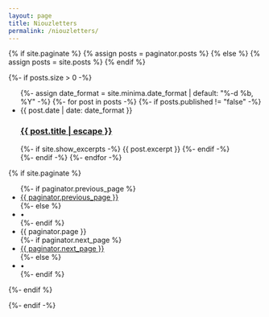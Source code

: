 ```yaml
---
layout: page
title: Niouzletters
permalink: /niouzletters/
---
```



{% if site.paginate %}
    {% assign posts = paginator.posts %}
  {% else %}
    {% assign posts = site.posts %}
  {% endif %}
  

{%- if posts.size > 0 -%}

<ul class="post-list">
    {%- assign date_format = site.minima.date_format | default: "%-d %b, %Y" -%}
    {%- for post in posts -%}
    {%- if posts.published != "false" -%}
    <li>
    <span class="post-meta">{{ post.date | date: date_format }}</span>
    <h3>
        <a class="post-link" href="{{ post.url | relative_url }}">
        {{ post.title | escape }}
        </a>
    </h3>
    {%- if site.show_excerpts -%}
        {{ post.excerpt }}
    {%- endif -%}
    </li>
    {%- endif -%}
    {%- endfor -%}
</ul>

{% if site.paginate %}
    <div class="pager">
    <ul class="pagination">
    {%- if paginator.previous_page %}
        <li><a href="{{ paginator.previous_page_path | relative_url }}" class="previous-page">{{ paginator.previous_page }}</a></li>
    {%- else %}
        <li><div class="pager-edge">•</div></li>
    {%- endif %}
        <li><div class="current-page">{{ paginator.page }}</div></li>
    {%- if paginator.next_page %}
        <li><a href="{{ paginator.next_page_path | relative_url }}" class="next-page">{{ paginator.next_page }}</a></li>
    {%- else %}
        <li><div class="pager-edge">•</div></li>
    {%- endif %}
    </ul>
    </div>
{%- endif %}

  {%- endif -%}
